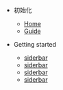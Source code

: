 <!-- docs/_sidebar.md -->
<!-- * [hi] -->

* 初始化

  * [Home](/firstPage.md)
  * [Guide](/title.md "The greatest guide in the world")

- Getting started

  - [siderbar](/firstPage.md)
  - [siderbar](/firstPage.md)
  - [siderbar](/firstPage.md)
  - [siderbar](/firstPage.md)
